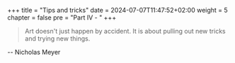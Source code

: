 +++
title = "Tips and tricks"
date = 2024-07-07T11:47:52+02:00
weight = 5
chapter = false
pre = "Part IV - "
+++

> Art doesn't just happen by accident. It is about pulling out new tricks and trying new things.

-- Nicholas Meyer